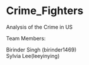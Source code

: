 # Crime_Fighters

Analysis of the Crime in US

Team Members:

Birinder Singh (birinder1469) <br>
Sylvia Lee(leeyinying)
